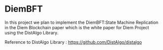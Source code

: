 # DiemBFT
In this project we plan to implement the DiemBFT:State Machine Replication in the Diem Blockchain paper which is the white paper for Diem Project using the DistAlgo Library.

Reference to DistAlgo Library : https://github.com/DistAlgo/distalgo
